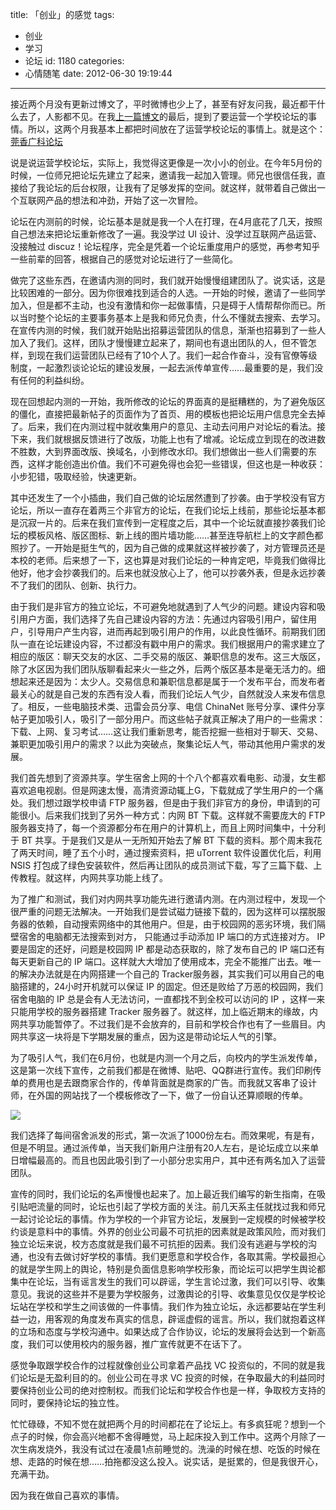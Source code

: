 title: 「创业」的感觉
tags:
  - 创业
  - 学习
  - 论坛
id: 1180
categories:
  - 心情随笔
date: 2012-06-30 19:19:44
---

接近两个月没有更新过博文了，平时微博也少上了，甚至有好友问我，最近都干什么去了，人影都不见。在我[上一篇博文](http://paicha.me/2012/05/05/a-living-condition/ "一种生活状态")的最后，提到了要运营一个学校论坛的事情。所以，这两个月我基本上都把时间放在了运营学校论坛的事情上。就是这个：[莞香广科论坛](http://bbs.gxgk.cc "莞香广科论坛")

<!--more-->

说是说运营学校论坛，实际上，我觉得这更像是一次小小的创业。在今年5月份的时候，一位师兄把论坛先建立了起来，邀请我一起加入管理。师兄也很信任我，直接给了我论坛的后台权限，让我有了足够发挥的空间。就这样，就带着自己做出一个互联网产品的想法和冲劲，开始了这一次冒险。

论坛在内测前的时候，论坛基本是就是我一个人在打理，在4月底花了几天，按照自己想法来把论坛重新修改了一遍。我没学过 UI 设计、没学过互联网产品运营、没接触过 discuz！论坛程序，完全是凭着一个论坛重度用户的感觉，再参考知乎一些前辈的回答，根据自己的感觉对论坛进行了一些简化。

做完了这些东西，在邀请内测的同时，我们就开始慢慢组建团队了。说实话，这是比较困难的一部分。因为你很难找到适合的人选。一开始的时候，邀请了一些同学加入，但是都不主动，也没有激情和你一起做事情，只是碍于人情帮帮你而已。所以当时整个论坛的主要事务基本上是我和师兄负责，什么不懂就去搜索、去学习。在宣传内测的时候，我们就开始贴出招募运营团队的信息，渐渐也招募到了一些人加入了我们。这样，团队才慢慢建立起来了，期间也有退出团队的人，但不管怎样，到现在我们运营团队已经有了10个人了。我们一起合作奋斗，没有官僚等级制度，一起激烈谈论论坛的建设发展，一起去派传单宣传……最重要的是，我们没有任何的利益纠纷。

现在回想起内测的一开始，我所修改的论坛的界面真的是挺糟糕的，为了避免版区的僵化，直接把最新帖子的页面作为了首页、用的模板也把论坛用户信息完全去掉了。后来，我们在内测过程中就收集用户的意见、主动去问用户对论坛的看法。接下来，我们就根据反馈进行了改版，功能上也有了增减。论坛成立到现在的改进数不胜数，大到界面改版、换域名，小到修改水印。我们想做出一些人们需要的东西，这样才能创造出价值。我们不可避免得也会犯一些错误，但这也是一种收获：小步犯错，吸取经验，快速更新。

其中还发生了一个小插曲，我们自己做的论坛居然遭到了抄袭。由于学校没有官方论坛，所以一直存在着两三个非官方的论坛，在我们论坛上线前，那些论坛基本都是沉寂一片的。后来在我们宣传到一定程度之后，其中一个论坛就直接抄袭我们论坛的模板风格、版区图标、新上线的图片墙功能……甚至连导航栏上的文字颜色都照抄了。一开始是挺生气的，因为自己做的成果就这样被抄袭了，对方管理员还是本校的老师。后来想了一下，这也算是对我们论坛的一种肯定吧，毕竟我们做得比他好，他才会抄袭我们的。后来也就没放心上了，他可以抄袭外表，但是永远抄袭不了我们的团队、创新、执行力。

由于我们是非官方的独立论坛，不可避免地就遇到了人气少的问题。建设内容和吸引用户方面，我们选择了先自己建设内容的方法：先通过内容吸引用户，留住用户，引导用户产生内容，进而再起到吸引用户的作用，以此良性循环。前期我们团队一直在论坛建设内容，不过都没有戳中用户的需求。我们根据用户的需求建立了相应的版区：聊天交友的水区、二手交易的版区、兼职信息的发布。这三大版区，除了水区因为我们团队版聊看起来火一些之外，后两个版区基本是毫无活力的。细想起来还是因为：太少人。交易信息和兼职信息都是属于一个发布平台，而发布者最关心的就是自己发的东西有没人看，而我们论坛人气少，自然就没人来发布信息了。相反，一些电脑技术类、迅雷会员分享、电信 ChinaNet 账号分享、课件分享帖子更加吸引人，吸引了一部分用户。而这些帖子就真正解决了用户的一些需求：下载、上网、复习考试……这让我们重新思考，能否挖掘一些相对于聊天、交易、兼职更加吸引用户的需求？以此为突破点，聚集论坛人气，带动其他用户需求的发展。

我们首先想到了资源共享。学生宿舍上网的十个八个都喜欢看电影、动漫，女生都喜欢追电视剧。但是网速太慢，高清资源动辄上G，下载就成了学生用户的一个痛处。我们想过跟学校申请 FTP 服务器，但是由于我们非官方的身份，申请到的可能很小。后来我们找到了另外一种方式：内网 BT 下载。这样就不需要庞大的 FTP 服务器支持了，每一个资源都分布在用户的计算机上，而且上网时间集中，十分利于 BT 共享。于是我们又是从一无所知开始去了解 BT 下载的资料。那个周末我花了两天时间，睡了五个小时，通过搜索资料，把 uTorrent 软件设置优化后，利用 NSIS 打包成了绿色安装软件，然后再让团队的成员测试下载，写了三篇下载、上传教程。就这样，内网共享功能上线了。

为了推广和测试，我们对内网共享功能先进行邀请内测。在内测过程中，发现一个很严重的问题无法解决。一开始我们是尝试磁力链接下载的，因为这样可以摆脱服务器的依赖，自动搜索网络中的其他用户。但是，由于校园网的恶劣环境，我们隔壁宿舍的电脑都无法搜索到对方， 只能通过手动添加 IP 端口的方式连接对方。 IP 要是固定的还好，问题是校园网 IP 都是动态获取的，除了发布自己的 IP 端口还有每天更新自己的 IP 端口。这样就大大增加了使用成本，完全不能推广出去。唯一的解决办法就是在内网搭建一个自己的 Tracker服务器，其实我们可以用自己的电脑搭建的，24小时开机就可以保证 IP 的固定。但还是败给了万恶的校园网，我们宿舍电脑的 IP 总是会有人无法访问，一直都找不到全校可以访问的 IP ，这样一来只能用学校的服务器搭建 Tracker 服务器了。就这样，加上临近期末的缘故，内网共享功能暂停了。不过我们是不会放弃的，目前和学校合作也有了一些眉目。内网共享这一块将是下学期发展的重点，因为这是带动论坛人气的引擎。

为了吸引人气，我们在6月份，也就是内测一个月之后，向校内的学生派发传单，这是第一次线下宣传，之前我们都是在微博、贴吧、QQ群进行宣传。我们印刷传单的费用也是去跟商家合作的，传单背面就是商家的广告。而我就又客串了设计师，在外国的网站找了一个模板修改了一下，做了一份自认还算顺眼的传单。

![](/uploads/leaflet.jpg)

我们选择了每间宿舍派发的形式，第一次派了1000份左右。而效果呢，有是有，但是不明显。通过派传单，当天我们新用户注册有20人左右，是论坛成立以来单日增幅最高的。而且也因此吸引到了一小部分忠实用户，其中还有两名加入了运营团队。

宣传的同时，我们论坛的名声慢慢也起来了。加上最近我们编写的新生指南，在吸引贴吧流量的同时，论坛也引起了学校方面的关注。前几天系主任就找过我和师兄一起讨论论坛的事情。作为学校的一个非官方论坛，发展到一定规模的时候被学校约谈是意料中的事情。外界的创业公司最不可抗拒的因素就是政策风险，而对我们独立论坛来说，校方态度就是我们最不可抗拒的因素。我们没有逃避与学校的沟通，也没有去做讨好学校的事情。我们更愿意和学校合作，各取其需。学校最担心的就是学生网上的舆论，特别是负面信息影响学校形象，而论坛可以把学生舆论都集中在论坛，当有谣言发生的我们可以辟谣，学生言论过激，我们可以引导、收集意见。我说的这些并不是要为学校服务，过激舆论的引导、收集意见仅仅是学校论坛站在学校和学生之间该做的一件事情。我们作为独立论坛，永远都要站在学生利益一边，用客观的角度发布真实的信息，辟谣虚假的谣言。所以，我们就抱着这样的立场和态度与学校沟通中。如果达成了合作协议，论坛的发展将会达到一个新高度，我们可以使用校内的服务器，推广宣传就更不在话下了。

感觉争取跟学校合作的过程就像创业公司拿着产品找 VC 投资似的，不同的就是我们论坛是无盈利目的的。创业公司在寻求 VC 投资的时候，在争取最大的利益同时要保持创业公司的绝对控制权。而我们论坛和学校合作也是一样，争取校方支持的同时，要保持论坛的独立性。

忙忙碌碌，不知不觉在就把两个月的时间都花在了论坛上。有多疯狂呢？想到一个点子的时候，你会高兴地都不舍得睡觉，马上起床投入到工作中。这两个月除了一次生病发烧外，我没有试过在凌晨1点前睡觉的。洗澡的时候在想、吃饭的时候在想、走路的时候在想……拍拖都没这么投入。说实话，是挺累的，但是我很开心，充满干劲。

因为我在做自己喜欢的事情。
